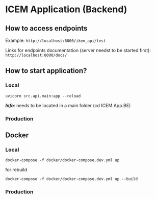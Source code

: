 # ICEM Application (Backend)

## How to access endpoints

Example:
`http://localhost:8000/ikem_api/test`

Links for endpoints documentation (server needst to be started first): `http://localhost:8000/docs/`


## How to start application?

### Local

`uvicorn src.api.main:app --reload`

***Info***: needs to be located in a main folder (cd ICEM.App.BE)

### Production

## Docker

### Local
`docker-compose -f docker/docker-compose.dev.yml up`

for rebuild

`docker-compose -f docker/docker-compose.dev.yml up --build`

### Production